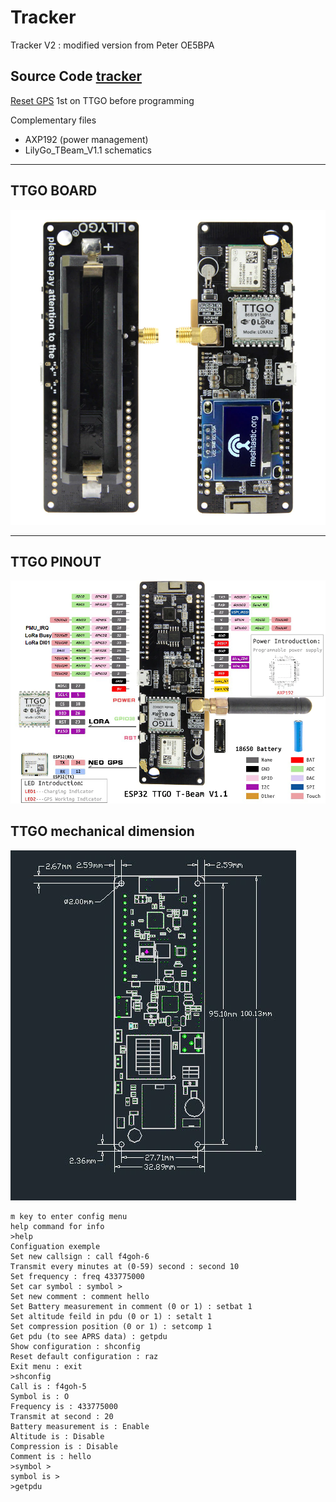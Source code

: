 # Tracker

Tracker V2 : modified version from Peter OE5BPA

## Source Code [tracker](https://github.com/lora-aprs/LoRa_APRS_Tracker) 

[Reset GPS](https://github.com/lora-aprs/TTGO-T-Beam_GPS-reset) 1st on TTGO before programming 

Complementary files

- AXP192 (power management)
- LilyGo_TBeam_V1.1 schematics

***
## TTGO BOARD

![TTGO](TTGO_upper_lower.png  "TTGO BOARD")

***

## TTGO PINOUT

![TTGO](TTGO_pinout.png  "TTGO PINOUT")

## TTGO mechanical dimension

![TTGO](TTGO_board.png  "mechanical dimension")

```console
m key to enter config menu
help command for info
>help
Configuation exemple
Set new callsign : call f4goh-6
Transmit every minutes at (0-59) second : second 10
Set frequency : freq 433775000
Set car symbol : symbol >
Set new comment : comment hello
Set Battery measurement in comment (0 or 1) : setbat 1
Set altitude feild in pdu (0 or 1) : setalt 1
Set compression position (0 or 1) : setcomp 1
Get pdu (to see APRS data) : getpdu
Show configuration : shconfig
Reset default configuration : raz
Exit menu : exit
>shconfig
Call is : f4goh-5
Symbol is : O
Frequency is : 433775000
Transmit at second : 20
Battery measurement is : Enable
Altitude is : Disable
Compression is : Disable
Comment is : hello
>symbol >
symbol is >
>getpdu
```

